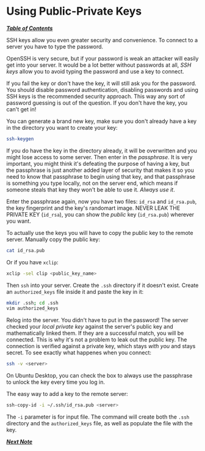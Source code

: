 # Using Public-Private Keys

[***Table of Contents***](./README.md)  

SSH keys allow you even greater security and convenience. To connect to a
server you have to type the password. 

OpenSSH is very secure, but if your password is weak an attacker will easily
get into your server. It would be a lot better without passwords at all, *SSH
keys* allow you to avoid typing the password and use a key to connect.

If you fail the key or don't have the key, it will still ask you for the
password. You should disable password authentication, disabling passwords and
using SSH keys is the recommended security approach. This way any sort of
password guessing is out of the question. If you don't have the key, you can't
get in!

You can generate a brand new key, make sure you don't already have a key in the
directory you want to create your key:

```bash
ssh-keygen
```

If you do have the key in the directory already, it will be overwritten and you
might lose access to some server. Then enter in the *passphrase*. It is very
important, you might think it's defeating the purpose of having a key, but the
passphrase is just another added layer of security that makes it so you need to
know that passphrase to begin using that key, and that passphrase is something
you type locally, not on the server end, which means if someone steals that key
they won't be able to use it. *Always use it*.

Enter the passphrase again, now you have two files: `id_rsa` and `id_rsa.pub`,
the key fingerprint and the key's randomart image. NEVER LEAK THE PRIVATE KEY
(`id_rsa`), you can show the *public* key (`id_rsa.pub`) wherever you want. 

To actually use the keys you will have to copy the public key to the
remote server. Manually copy the public key:

```bash
cat id_rsa.pub 
```

Or if you have `xclip`:

```bash
xclip -sel clip <public_key_name>
```

Then `ssh` into your server. Create the `.ssh` directory if it doesn't exist.
Create an `authorized_keys` file inside it and paste the key in it:

```bash
mkdir .ssh; cd .ssh
vim authorized_keys
```

Relog into the server. You didn't have to put in the password! The server
checked your *local private key* against the server's public key and
mathematically linked them. If they are a successful match, you will be
connected. This is why it's not a problem to leak out the public key. The
connection is verified against a private key, which stays *with you* and stays
secret. To see exactly what happenes when you connect:

```bash
ssh -v <server>
```

On Ubuntu Desktop, you can check the box to always use the passphrase to unlock
the key every time you log in.

The easy way to add a key to the remote server:

```bash
ssh-copy-id -i ~/.ssh/id_rsa.pub <server>
```

The `-i` parameter is for input file. The command will create both the `.ssh`
directory and the `authorized_keys` file, as well as populate the file with the
key.

[***Next Note***](./05-managing-ssh-keys.md)

